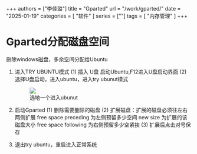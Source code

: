 +++
authors = ["李佳潞"]
title = "Gparted"
url = "/work/gparted/"
date = "2025-01-19"
categories = [
    "软件"
]
series = [""]
tags = [
   "内存管理"
]
+++

# Gparted分配磁盘空间

删除windows磁盘，多余空间分配给Ubuntu

1. 进入TRY UBUNTU模式
   (1) 插入 U盘 启动Ubuntu,F12进入U盘启动界面
   (2) 选择U盘启动，进入ubuntu，进入try ubunut模式
    <div class="container">
        <div class="image">
            <figure>
                                     <a data-fancybox="gallery" href="https://cdn.heirenlop.com/work-record/gparted.png">
                    <img src="https://cdn.heirenlop.com/work-record/gparted.png">
                    </a>
                    <figcaption>选地一个进入ubunut</figcaption>
            </figure>
        </div>
    </div>
2. 启动Gparted
   (1) 删除需要删除的磁盘
   (2) 扩展磁盘：扩展的磁盘必须往左右两侧扩展
        free space preceding 为左侧预留多少空间
        new size 为扩展的该磁盘大小
        free space following 为右侧预留多少空紧挨
   (3) 扩展后点击对号保存

3. 退出try ubuntu，重启进入正常系统